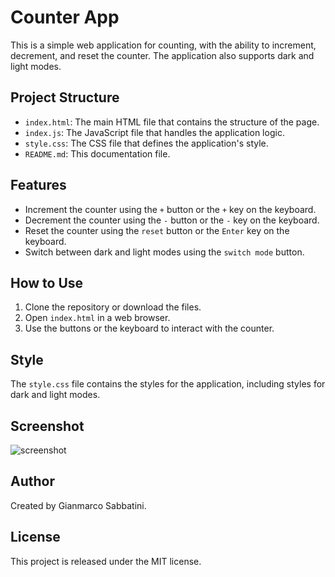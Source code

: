 # Counter App

This is a simple web application for counting, with the ability to increment, decrement, and reset the counter. The application also supports dark and light modes.

## Project Structure

- `index.html`: The main HTML file that contains the structure of the page.
- `index.js`: The JavaScript file that handles the application logic.
- `style.css`: The CSS file that defines the application's style.
- `README.md`: This documentation file.

## Features

- Increment the counter using the `+` button or the `+` key on the keyboard.
- Decrement the counter using the `-` button or the `-` key on the keyboard.
- Reset the counter using the `reset` button or the `Enter` key on the keyboard.
- Switch between dark and light modes using the `switch mode` button.

## How to Use

1. Clone the repository or download the files.
2. Open `index.html` in a web browser.
3. Use the buttons or the keyboard to interact with the counter.

## Style

The `style.css` file contains the styles for the application, including styles for dark and light modes.

## Screenshot


![screenshot](https://github.com/user-attachments/assets/7ce6e203-92b9-4af7-a09e-4984d82b59ea)

## Author

Created by Gianmarco Sabbatini.

## License

This project is released under the MIT license.
